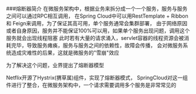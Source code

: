 ###熔断器简介
在微服务架构中，根据业务来拆分成一个一个服务，服务与服务之间可以通过RPC相互调用，
在Spring Cloud中可以用RestTemplate + Ribbon 和 Feign来调用，为了保证其高可用，单个服务通常会集群部署，
由于网络原因或者自身原因，服务并不能保证100%可以用，如果单个服务出现问题，调用这个服务就会出现线程阻塞
此时若有大量的请求涌入，servlet容器的线程资源会被消耗完毕，导致服务瘫痪，服务与服务之间的依赖性，故障会传播，
会对微服务系统造成灾难性的后果，这就是微服务的"雪崩"效应

为了解决这个问题，业界提出了熔断器模型

Netflix开源了Hystrix(猬草属)组件，实现了熔断器模式，
SpringCloud对这一组件进行了整合，在微服务架构中，一个请求需要调用多个服务是非常常见的

